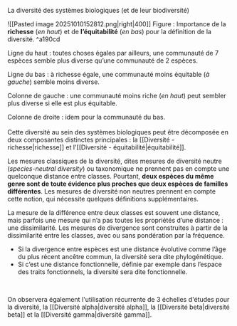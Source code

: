 La diversité des systèmes biologiques (et de leur biodiversité)

![[Pasted image 20251010152812.png|right|400]]
Figure : Importance de la **richesse** (*en haut*) et de **l’équitabilité** (*en bas*) pour la définition de la diversité.  ^a190cd

Ligne du haut : toutes choses égales par ailleurs,
une communauté de 7 espèces semble plus diverse qu’une communauté de 2 espèces. 

Ligne du bas : à richesse égale, une communauté moins équitable (*à gauche*) semble moins diverse. 

Colonne de gauche : une communauté moins
riche (*en haut*) peut sembler plus diverse si elle est plus équitable.

Colonne de droite : idem pour la communauté du bas.
<br>
<br>
Cette diversité au sein des systèmes biologiques peut être décomposée en deux composantes distinctes principales : la [[Diversité - richesse|richesse]] et l'[[Diversité - équitabilité|équitabilité]].


Les mesures classiques de la diversité, dites mesures de diversité neutre (*species-neutral diversity*) ou taxonomique ne prennent pas en compte une quelconque distance entre classes.
Pourtant, **deux espèces du même genre sont de toute évidence plus proches que deux espèces de familles différentes**.
Les mesures de diversité non neutres prennent en compte cette notion, qui nécessite quelques définitions supplémentaires.

La mesure de la différence entre deux classes est souvent une distance, mais parfois une mesure qui n’a pas toutes les propriétés d’une distance : une dissimilarité. Les mesures de divergence sont construites à partir de la dissimilarité entre les classes, avec ou sans pondération par la fréquence.
- Si la divergence entre espèces est une distance évolutive comme l’âge du plus récent ancêtre commun, la diversité sera dite phylogénétique. 
- Si c’est une distance fonctionnelle, définie par exemple dans l’espace des traits fonctionnels, la diversité sera dite fonctionnelle.

<br>


On observera également l'utilisation récurrente de 3 échelles d'études pour la diversité, la [[Diversité alpha|diversité alpha]], la [[Diversité beta|diversité beta]] et la [[Diversité gamma|diversité gamma]].